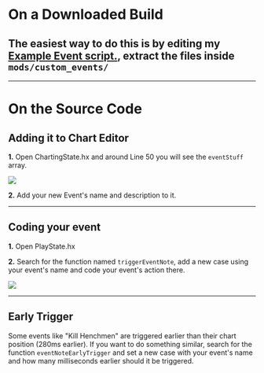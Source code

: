 # On a Downloaded Build
## The easiest way to do this is by editing my [Example Event script.](https://cdn.discordapp.com/attachments/840678333602857040/888568125413552168/CustomEvent.zip), extract the files inside `mods/custom_events/`
_______________________
# On the Source Code
## Adding it to Chart Editor
**1.** Open ChartingState.hx and around Line 50 you will see the `eventStuff` array.

![](https://user-images.githubusercontent.com/44785097/127798468-47d51a1c-ce0c-4d89-9ad9-405cf5f7254f.png)

**2.** Add your new Event's name and description to it.
_________________________

## Coding your event
**1.** Open PlayState.hx

**2.** Search for the function named `triggerEventNote`, add a new case using your event's name and code your event's action there.

![](https://user-images.githubusercontent.com/44785097/127798675-d56631da-6fb6-4926-b267-9f5f81ba4d91.png)
_________________________

## Early Trigger
Some events like "Kill Henchmen" are triggered earlier than their chart position (280ms earlier).
If you want to do something similar, search for the function `eventNoteEarlyTrigger` and set a new case with your event's name and how many milliseconds earlier should it be triggered.